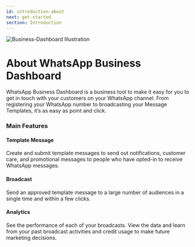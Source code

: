 ```yaml
---
id: introduction-about
next: get-started
section: Introduction
---
```


<img loading="lazy" className="borderless" src="/assets/images/products/business-dashboard/image-introduction-1.png" alt="Business-Dashboard Illustration" />

# About WhatsApp Business Dashboard

WhatsApp Business Dashboard is a business tool to make it easy for you to get in touch with your customers on your WhatsApp channel. From registering your WhatsApp number to broadcasting your Message Templates, it’s as easy as point and click.

### Main Features

#### Template Message

Create and submit template messages to send out notifications, customer care, and promotional messages to people who have opted-in to receive WhatsApp messages.

#### Broadcast

Send an approved template message to a large number of audiences in a single time and within a few clicks.

#### Analytics

See the performance of each of your broadcasts. View the data and learn from your past broadcast activities and credit usage to make future marketing decisions.
